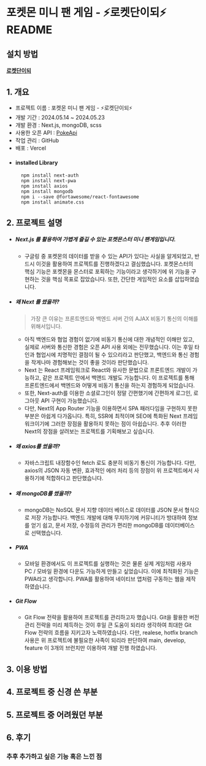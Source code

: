 # 포켓몬 미니 팬 게임 - ⚡로켓단이되⚡ README

## 설치 방법

#### [로켓단이되](https://pokemon-sigma-two.vercel.app/)



## 1. 개요
- 프로젝트 이름 : 포켓몬 미니 팬 게임 - ⚡로켓단이되⚡
- 개발 기간 : 2024.05.14 ~ 2024.05.23
- 개발 환경 : Next.js, mongoDB, scss
- 사용한 오픈 API : [PokeApi](https://pokeapi.co/)
- 작업 관리 : GitHub
- 배포 : Vercel  
- #### installed Library
        npm install next-auth
        npm install next-pwa
        npm install axios
        npm install mongodb
        npm i --save @fortawesome/react-fontawesome
        npm install animate.css

## 2. 프로젝트 설명

- ##### Next.js 를 활용하여 가볍게 즐길 수 있는 포켓몬스터 미니 팬게임입니다.
  - 구글링 중 포켓몬의 데이터를 받을 수 있는 API가 있다는 사실을 알게되었고, 반드시 이것을 활용하여 프로젝트를 진행하겠다고 결심했습니다. 포켓몬스터의 핵심 기능은 포켓몬을 몬스터로 포획하는 기능이라고 생각하기에 위 기능을 구현하는 것을 핵심 목표로 잡았습니다. 또한, 간단한 게임적인 요소를 삽입하였습니다.

- ##### 왜 Next 를 썼을까?
    > 가장 큰 이유는 프론트엔드와 백엔드 서버 간의 AJAX 비동기 통신의 이해를 위해서입니다.
      
    - 아직 백엔드와 협업 경험이 없기에 비동기 통신에 대한 개념적인 이해만 있고, 실제로 서버와 통신한 경험은 오픈 API 사용 외에는 전무했습니다. 이는 후일 타인과 협업시에 치명적인 결점이 될 수 있으리라고 판단했고, 백엔드와 통신 경험을 작게나마 경험해보는 것이 좋을 것이라 판단했습니다.
    - Next 는 React 프레임워크로 React와 유사한 문법으로 프론트엔드 개발이 가능하고, 같은 프로젝트 안에서 백앤드 개발도 가능합니다. 이 프로젝트를 통해 프론트엔드에서 백엔드와 어떻게 비동기 통신을 하는지 경험하게 되었습니다.
    - 또한, Next-auth를 이용한 소셜로그인이 정말 간편했기에 간편하게 로그인, 로그아웃 API 구현이 가능했습니다.
    - 다만, Next의 App Router 기능을 이용하면서 SPA 패러다임을 구현하지 못한 부분은 아쉽게 다가옵니다. 특히, SSR에 최적이며 SEO에 특화된 Next 프레임워크이기에 그러한 장점을 활용하지 못하는 점이 아쉽습니다. 추후 이러한 Next의 장점을 살려보는 프로젝트를 기획해보고 싶습니다.

- ##### 왜 axios를 썼을까?
    - 자바스크립트 내장함수인 fetch 로도 충분히 비동기 통신이 가능합니다. 다만, axios의 JSON 자동 변환, 효과적인 에러 처리 등의 장점이 위 프로젝트에서 사용하기에 적합하다고 판단했습니다.
 
- ##### 왜 mongoDB를 썼을까?
    - mongoDB는 NoSQL 문서 지향 데이터 베이스로 데이터를 JSON 문서 형식으로 저장 가능합니다. 백엔드 개발에 대해 무지하기에 커뮤니티가 방대하여 정보를 얻기 쉽고, 문서 저장, 수정등의 관리가 편리한 mongoDB를 데이터베이스로 선택했습니다.
 
- ##### PWA
    - 모바일 환경에서도 이 프로젝트를 실행하는 것은 물론 실제 게임처럼 사용자 PC / 모바일 환경에 다운도 가능하게 만들고 싶었습니다. 이에 최적화된 기능은 PWA라고 생각합니다. PWA를 활용하여 네이티브 앱처럼 구동하는 웹을 제작하였습니다.
 
- ##### Git Flow
    - Git Flow 전략을 활용하여 프로젝트를 관리하고자 했습니다. Git을 활용한 버전 관리 전략을 미리 체득하는 것이 후일 큰 도움이 되리라 생각하여 최대한 Git Flow 전략의 흐름을 지키고자 노력하였습니다. 다만, realese, hotfix branch 사용은 위 프로젝트에 불필요한 사족이 되리라 판단하여 main, develop, feature 이 3개의 브런치만 이용하여 개발 진행 하였습니다.

## 3. 이용 방법


## 4. 프로젝트 중 신경 쓴 부분


## 5. 프로젝트 중 어려웠던 부분



## 6. 후기
### 추후 추가하고 싶은 기능 혹은 느낀 점

